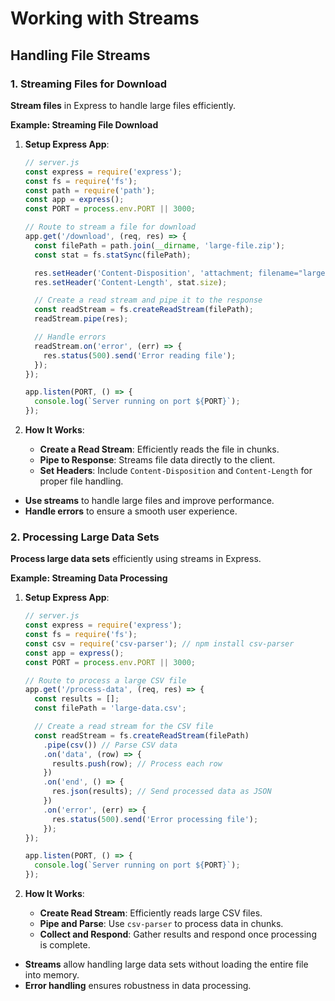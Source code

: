 # Working with Streams
## Handling File Streams
### 1. Streaming Files for Download

**Stream files** in Express to handle large files efficiently.

**Example: Streaming File Download**

1. **Setup Express App**:

   ```javascript
   // server.js
   const express = require('express');
   const fs = require('fs');
   const path = require('path');
   const app = express();
   const PORT = process.env.PORT || 3000;

   // Route to stream a file for download
   app.get('/download', (req, res) => {
     const filePath = path.join(__dirname, 'large-file.zip');
     const stat = fs.statSync(filePath);

     res.setHeader('Content-Disposition', 'attachment; filename="large-file.zip"');
     res.setHeader('Content-Length', stat.size);

     // Create a read stream and pipe it to the response
     const readStream = fs.createReadStream(filePath);
     readStream.pipe(res);

     // Handle errors
     readStream.on('error', (err) => {
       res.status(500).send('Error reading file');
     });
   });

   app.listen(PORT, () => {
     console.log(`Server running on port ${PORT}`);
   });
   ```

2. **How It Works**:

   - **Create a Read Stream**: Efficiently reads the file in chunks.
   - **Pipe to Response**: Streams file data directly to the client.
   - **Set Headers**: Include `Content-Disposition` and `Content-Length` for proper file handling.

- **Use streams** to handle large files and improve performance.
- **Handle errors** to ensure a smooth user experience.

### 2. Processing Large Data Sets

**Process large data sets** efficiently using streams in Express.

**Example: Streaming Data Processing**

1. **Setup Express App**:

   ```javascript
   // server.js
   const express = require('express');
   const fs = require('fs');
   const csv = require('csv-parser'); // npm install csv-parser
   const app = express();
   const PORT = process.env.PORT || 3000;

   // Route to process a large CSV file
   app.get('/process-data', (req, res) => {
     const results = [];
     const filePath = 'large-data.csv';

     // Create a read stream for the CSV file
     const readStream = fs.createReadStream(filePath)
       .pipe(csv()) // Parse CSV data
       .on('data', (row) => {
         results.push(row); // Process each row
       })
       .on('end', () => {
         res.json(results); // Send processed data as JSON
       })
       .on('error', (err) => {
         res.status(500).send('Error processing file');
       });
   });

   app.listen(PORT, () => {
     console.log(`Server running on port ${PORT}`);
   });
   ```

2. **How It Works**:

   - **Create Read Stream**: Efficiently reads large CSV files.
   - **Pipe and Parse**: Use `csv-parser` to process data in chunks.
   - **Collect and Respond**: Gather results and respond once processing is complete.

- **Streams** allow handling large data sets without loading the entire file into memory.
- **Error handling** ensures robustness in data processing.